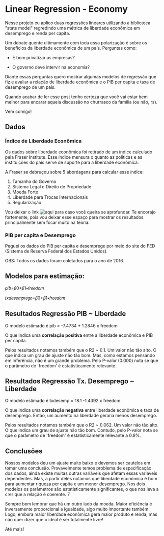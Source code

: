 # Linear Regression - Economy
Nesse projeto eu aplico duas regressões lineares utilizando a biblioteca "stats model" regredindo uma métrica de liberdade econômica em desemprego e renda per capita.

Um debate quente ultimamente com toda essa polarização é sobre os benefícios da liberdade econômica de um país. 
Perguntas como:

*  É bom privatizar as empresas?

*  O governo deve intervir na economia?

Diante essas perguntas quero mostrar algumas modelos de regressão que fiz e avaliar a relação de liberdade econômica e o PIB per capita e taxa de desemprego de um país. 

Quando acabar de ler esse post tenho certeza que você vai estar bem melhor para encarar aquela discussão no churrasco da família (ou não, rs). 

Vem comigo!


## Dados

### Índice de Liberdade Econômica
Os dados sobre liberdade econômica foi retirado de um índice calculado pela Fraser Institute. Esse índice mensura o quanto as políticas e as instituições do país serve de suporte para a liberdade econômica. 

A Fraser se debruçou sobre 5 abordagens para calcular esse índice:


1.   Tamanho do Governo
2.   Sistema Legal e Direito de Propriedade
3.   Moeda Forte
4.   Liberdade para Trocas Internacionais
5.   Regularização

Vou deixar o link ![aqui](https://www.fraserinstitute.org/studies/economic-freedom-of-the-world-2019-annual-report) para caso você queira se aprofundar. Te encorajo fortemente, pois vou deixar esse espaço para mostrar os resultados principalmente sem focar muito na teoria.

### **PIB per capita e Desemprego**

Peguei os dados do PIB per capita e desemprego por meio do site do FED (Sistema de Reserva Federal dos Estados Unidos).

OBS: Todos os dados foram coletados para o ano de 2016.

## Modelos para estimação:

𝑝𝑖𝑏=𝛽0+𝛽1∗𝑓𝑟𝑒𝑒𝑑𝑜𝑚
 
𝑡𝑥𝑑𝑒𝑠𝑒𝑚𝑝𝑟𝑒𝑔𝑜=𝛽0+𝛽1∗𝑓𝑟𝑒𝑒𝑑𝑜𝑚

## Resultados Regressão PIB ~ Liberdade
O modelo estimado é
pib = -7.4734 + 1.2846 x freedom

O que indica uma **correlação positiva** entre a liberdade econômica e PIB per capita. 

Pelos resultados notamos também que o R2 ~ 0.1.
Um valor não tão alto. O que indica um grau de ajuste não tão bom. Mas, como estamos pensando em inferência, não é um grande problema. Pelo P-valor (0.000) nota se que o parâmetro de 'freedom' é estatisticamente relevante.

## Resultados Regressão Tx. Desemprego ~ Liberdade
O modelo estimado é
txdesemp = 18.1 -1.4392 x freedom

O que indica uma **correlação negativa** entre liberdade econômica e taxa de desemprego. Então, um aumento na liberdade geraria menos desemprego.

Pelos resultados notamos também que o R2 ~ 0.062.
Um valor não tão alto. O que indica um grau de ajuste não tão bom. Contudo, pelo P-valor nota se que o parâmetro de 'freedom' é estatisticamente relevante a 0.9%.

## Conclusões

Nossos modelos deu um ajuste muito baixo e devemos ser cautelos em tomar uma conclusão. Provavelmente temos problema de especificação dos dados, ainda existe muitas outras variáveis que afetam essas variáveis dependentes. Mas, a partir deles notamos que liberdade econômica é bom para aumentar riqueza per capita e um menor desemprego. Nos dois modelos os parâmetros são estatisticamente significantes, o que nos leva a crer que a relação é coerente. 7

Sempre bom lembrar que há um outro lado da moeda. Maior eficiência é inversamente proporcional a igualdade, algo muito importante também. Logo, embora maior liberdade econômica gera maior produto e renda, mas não quer dizer que o ideal é ser totalmente livre!


Até mais!

